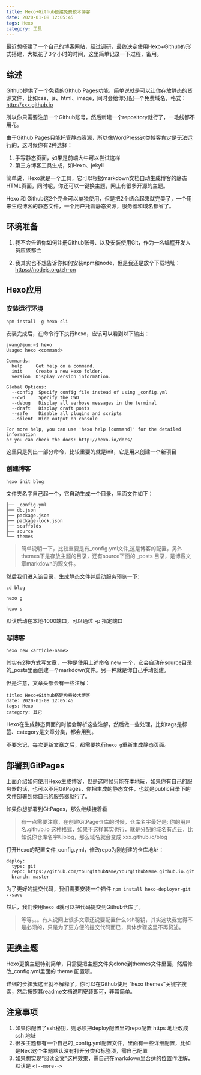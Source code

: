 ```yaml
---
title: Hexo+Github搭建免费技术博客
date: 2020-01-08 12:05:45
tags: Hexo
category: 工具
---
```


最近想搭建了一个自己的博客网站，经过调研，最终决定使用Hexo+Github的形式搭建，大概花了3个小时的时间，这里简单记录一下过程，备用。

## 综述
Github提供了一个免费的GIthub Pages功能，简单说就是可以让你存放静态的资源文件，比如css、js、html、image，同时会给你分配一个免费域名，格式：http://xxx.github.io

所以你只需要注册一个Github账号，然后新建一个repository就行了，一毛线都不用花。

由于Github Pages只能托管静态资源，所以像WordPress这类博客肯定是无法运行的，这时候你有2种选择：

1. 手写静态页面，如果是前端大牛可以尝试这样
2. 第三方博客工具生成，如Hexo、jekyll

<!---more--->

简单说，Hexo就是一个工具，它可以根据markdown文档自动生成博客的静态HTML页面，同时呢，你还可以一键换主题，网上有很多开源的主题。

Hexo 和 Github这2个完全可以单独使用，但是把2个结合起来就完美了，一个用来生成博客的静态文件，一个用户托管静态资源，服务器和域名都省了。

## 环境准备
1. 我不会告诉你如何注册Github账号、以及安装使用Git，作为一名编程开发人员应该都会

2. 我其实也不想告诉你如何安装npm和node，但是我还是放个下载地址：https://nodejs.org/zh-cn

## Hexo应用
### 安装运行环境
```
npm install -g hexo-cli
```

安装完成后，在命令行下执行hexo，应该可以看到以下输出：

```
jwang@jun:~$ hexo
Usage: hexo <command>

Commands:
  help     Get help on a command.
  init     Create a new Hexo folder.
  version  Display version information.

Global Options:
  --config  Specify config file instead of using _config.yml
  --cwd     Specify the CWD
  --debug   Display all verbose messages in the terminal
  --draft   Display draft posts
  --safe    Disable all plugins and scripts
  --silent  Hide output on console

For more help, you can use 'hexo help [command]' for the detailed information
or you can check the docs: http://hexo.io/docs/
```

这里只是列出一部分命令，比较重要的就是init，它是用来创建一个新项目

### 创建博客
```
hexo init blog
```

文件夹名字自己起一个，它自动生成一个目录，里面文件如下：

```
├── _config.yml
├── db.json
├── package.json
├── package-lock.json
├── scaffolds
├── source
└── themes
```
> 简单说明一下，比较重要是有_config.yml文件,这是博客的配置，另外themes下是存放主题的目录，还有source下面的 _posts 目录，是博客文章markdown的源文件。

然后我们进入该目录，生成静态文件并启动服务预览一下:

```
cd blog

hexo g

hexo s
```
默认启动在本地4000端口，可以通过 -p 指定端口

### 写博客

```
hexo new <article-name>
```

其实有2种方式写文章，一种是使用上述命令 new 一个，它会自动在source目录的_posts里面创建一个markdown文件。另一种就是你自己手动创建。

但是注意，文章头部会有一些注解：

```
title: Hexo+Github搭建免费技术博客
date: 2020-01-08 12:05:45
tags: Hexo
category: 其它
```
Hexo在生成静态页面的时候会解析这些注解，然后做一些处理，比如tags是标签、category是文章分类，都会用到。

不要忘记，每次更新文章之后，都需要执行```hexo g```重新生成静态页面。

## 部署到GitPages
上面介绍如何使用Hexo生成博客，但是这时候只能在本地玩，如果你有自己的服务器的话，也可以不用GitPages，你把生成的静态文件，也就是public目录下的文件部署到你自己的服务器就行了。

如果你想部署到GitPages，那么继续接着看

>有一点需要注意，在创建GitPage仓库的时候，仓库名字最好是: 你的用户名.github.io 这种格式，如果不这样其实也行，就是分配的域名有点丑，比如说你仓库名字叫blog，那么域名就会变成 xxx.github.io/blog

打开Hexo的配置文件_config.yml，修改repo为刚创建的仓库地址：

```
deploy:
  type: git
  repo: https://github.com/YourgithubName/YourgithubName.github.io.git
  branch: master
```
为了更好的提交代码，我们需要安装一个插件 ```npm install hexo-deployer-git --save```

然后，我们使用```hexo d```就可以把代码提交到Github仓库了。

>等等。。。有人说网上很多文章还说要配置什么ssh秘钥，其实这块我觉得不是必须的，只是为了更方便的提交代码而已，具体步骤这里不再赘述。

## 更换主题
Hexo更换主题特别简单，只需要把主题文件夹clone到themes文件里面，然后修改_config.yml里面的 theme 配置项。

详细的步骤我这里就不解释了，你可以在Github使用 “hexo themes”关键字搜索，然后按照其readme文档说明安装即可，非常简单。

## 注意事项

1. 如果你配置了ssh秘钥，则必须把deploy配置里的repo配置 https 地址改成 ssh 地址
2. 很多主题都有一个自己的_config.yml配置文件，里面有一些详细配置，比如是Next这个主题默认没有打开分类和标签项，需自己配置
3. 如果想实现“阅读全文”这种效果，需自己在markdown里合适的位置作注解，默认是 ```<!--more-->```

